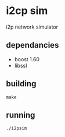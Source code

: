 # i2cp sim

i2p network simulator


## dependancies

* boost 1.60
* libssl


## building

    make


## running

    ./i2psim
